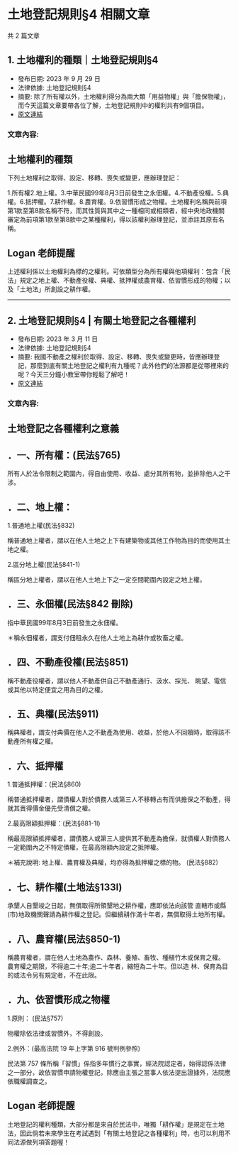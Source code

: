 # 土地登記規則§4 相關文章

共 2 篇文章

## 1. 土地權利的種類｜土地登記規則§4

- 發布日期: 2023 年 9 月 29 日
- 法律依據: 土地登記規則§4
- 摘要: 除了所有權以外，土地權利得分為兩大類「用益物權」與「擔保物權」，而今天這篇文章要帶各位了解，土地登記規則中的權利共有9個項目。
- [原文連結](https://www.jasper-realestate.com/%e5%9c%9f%e5%9c%b0%e6%ac%8a%e5%88%a9%e7%9a%84%e7%a8%ae%e9%a1%9e-%e5%9c%9f%e5%9c%b0-%e7%99%bb%e8%a8%98%e8%a6%8f%e5%89%874/)

### 文章內容:

## 土地權利的種類

下列土地權利之取得、設定、移轉、喪失或變更，應辦理登記：

1.所有權2.地上權。3.中華民國99年8月3日前發生之永佃權。4.不動產役權。5.典權。6.抵押權。7.耕作權。8.農育權。9.依習慣形成之物權。土地權利名稱與前項第1款至第8款名稱不符，而其性質與其中之一種相同或相類者，經中央地政機關審定為前項第1款至第8款中之某種權利，得以該權利辦理登記，並添註其原有名稱。

## Logan 老師提醒

上述權利係以土地權利為標的之權利。可依類型分為所有權與他項權利：包含「民法」規定之地上權、不動產役權、典權、抵押權或農育權、依習慣形成的物權；以及「土地法」所創設之耕作權。

---

<div style="page-break-before: always;"></div>

## 2. 土地登記規則§4 | 有關土地登記之各種權利

- 發布日期: 2023 年 3 月 11 日
- 法律依據: 土地登記規則§4
- 摘要: 我國不動產之權利於取得、設定、移轉、喪失或變更時，皆應辦理登記，那麼到底有關土地登記之權利有九種呢？此外他們的法源都是從哪裡來的呢？今天三分鐘小教室帶你輕鬆了解吧！
- [原文連結](https://www.jasper-realestate.com/%e5%9c%9f%e5%9c%b0%e7%99%bb%e8%a8%98%e8%a6%8f%e5%89%874_%e6%9c%89%e9%97%9c%e5%9c%9f%e5%9c%b0%e7%99%bb%e8%a8%98%e4%b9%8b%e5%90%84%e7%a8%ae%e6%ac%8a%e5%88%a9/)

### 文章內容:

## 土地登記之各種權利之意義

## ．一、所有權：(民法§765)

所有人於法令限制之範圍內，得自由使用、收益、處分其所有物，並排除他人之干涉。

## ．二、地上權：

1.普通地上權(民法§832)

稱普通地上權者，謂以在他人土地之上下有建築物或其他工作物為目的而使用其土地之權。

2.區分地上權(民法§841-1)

稱區分地上權者，謂以在他人土地上下之一定空間範圍內設定之地上權。

## ．三、永佃權(民法§842 刪除)

指中華民國99年8月3日前發生之永佃權。

＊稱永佃權者，謂支付佃租永久在他人土地上為耕作或牧畜之權。

## ．四、不動產役權(民法§851)

稱不動產役權者，謂以他人不動產供自己不動產通行、汲水、採光、 眺望、電信或其他以特定便宜之用為目的之權。

## ．五、典權(民法§911)

稱典權者，謂支付典價在他人之不動產為使用、收益，於他人不回贖時，取得該不動產所有權之權。

## ．六、抵押權

1.普通抵押權：(民法§860)

稱普通抵押權者，謂債權人對於債務人或第三人不移轉占有而供擔保之不動產，得就其賣得價金優先受清償之權。

2.最高限額抵押權：(民法§881-1I)

稱最高限額抵押權者，謂債務人或第三人提供其不動產為擔保，就債權人對債務人一定範圍內之不特定債權，在最高限額內設定之抵押權。

＊補充說明: 地上權、農育權及典權，均亦得為抵押權之標的物。 (民法§882)

## ．七、耕作權(土地法§133I)

承墾人自墾竣之日起，無償取得所領墾地之耕作權，應即依法向該管 直轄市或縣(市)地政機關聲請為耕作權之登記。但繼續耕作滿十年者，無償取得土地所有權。

## ．八、農育權(民法§850-1)

稱農育權者，謂在他人土地為農作、森林、養殖、畜牧、種植竹木或保育之權。 農育權之期限，不得逾二十年;逾二十年者，縮短為二十年。但以造 林、保育為目的或法令另有規定者，不在此限。

## ．九、依習慣形成之物權

1.原則： (民法§757)

物權除依法律或習慣外，不得創設。

2.例外：(最高法院 19 年上字第 916 號判例參照)

民法第 757 條所稱「習慣」係指多年慣行之事實，經法院認定者，始得認係法律之一部分，故依習慣申請物權登記，除應由主張之當事人依法提出證據外，法院應依職權調查之。

## Logan 老師提醒

土地登記的權利種類，大部分都是來自於民法中，唯獨「耕作權」是規定在土地法，因此倘若未來學生在考試遇到「有關土地登記之各種權利」時，也可以利用不同法源做列項答題喔！